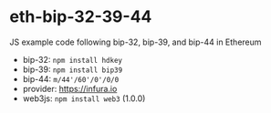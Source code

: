 # eth-bip-32-39-44
JS example code following bip-32, bip-39, and bip-44 in Ethereum
* bip-32: ```npm install hdkey```
* bip-39: ```npm install bip39```
* bip-44: ```m/44'/60'/0'/0/0```
* provider: https://infura.io
* web3js: ```npm install web3``` (1.0.0)
